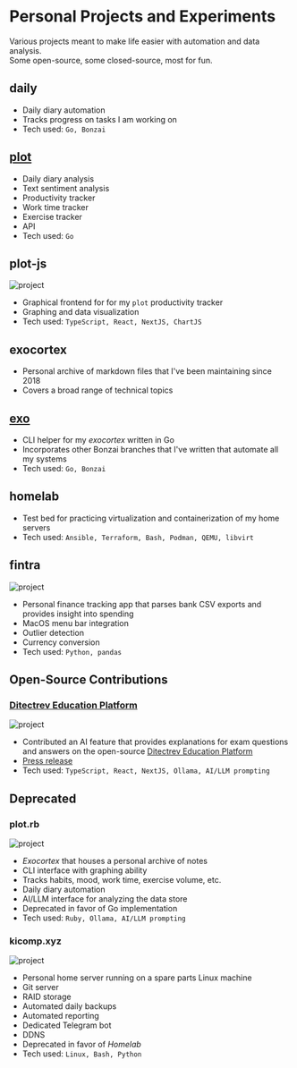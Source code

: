 # Personal Projects and Experiments
Various projects meant to make life easier with automation and data analysis.  
Some open-source, some closed-source, most for fun.

## daily
- Daily diary automation
- Tracks progress on tasks I am working on
- Tech used: `Go, Bonzai`

## [plot](https://github.com/emilosman/plot)
- Daily diary analysis
- Text sentiment analysis
- Productivity tracker
- Work time tracker
- Exercise tracker
- API
- Tech used: `Go`

## plot-js
![project](assets/plot-js.jpg)

- Graphical frontend for for my `plot` productivity tracker
- Graphing and data visualization
- Tech used: `TypeScript, React, NextJS, ChartJS`

## exocortex
- Personal archive of markdown files that I've been maintaining since 2018
- Covers a broad range of technical topics

## [exo](https://github.com/emilosman/exo)
- CLI helper for my _exocortex_ written in Go
- Incorporates other Bonzai branches that I've written that automate all my systems
- Tech used: `Go, Bonzai`

## homelab
- Test bed for practicing virtualization and containerization of my home servers
- Tech used: `Ansible, Terraform, Bash, Podman, QEMU, libvirt`

## fintra
![project](assets/fintra.jpg)

- Personal finance tracking app that parses bank CSV exports and provides insight into spending
- MacOS menu bar integration
- Outlier detection
- Currency conversion
- Tech used: `Python, pandas`

## Open-Source Contributions

### [Ditectrev Education Platform](https://education.ditectrev.com/)
![project](assets/ditectrev.jpg)

- Contributed an AI feature that provides explanations for exam questions and answers on the open-source [Ditectrev Education Platform](https://education.ditectrev.com/)
- [Press release](https://www.linkedin.com/posts/ditectrev_ollama-ollama-opensource-activity-7203245362797506560-c9Jk)
- Tech used: `TypeScript, React, NextJS, Ollama, AI/LLM prompting`

## Deprecated

### plot.rb
![project](assets/plotrb.jpg)

- _Exocortex_ that houses a personal archive of notes
- CLI interface with graphing ability
- Tracks habits, mood, work time, exercise volume, etc.
- Daily diary automation
- AI/LLM interface for analyzing the data store
- Deprecated in favor of Go implementation
- Tech used: `Ruby, Ollama, AI/LLM prompting`

### kicomp.xyz
![project](assets/kicompxyz.jpg)

- Personal home server running on a spare parts Linux machine
- Git server
- RAID storage
- Automated daily backups
- Automated reporting
- Dedicated Telegram bot
- DDNS
- Deprecated in favor of _Homelab_
- Tech used: `Linux, Bash, Python`
